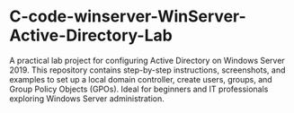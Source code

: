 # C-code-winserver-WinServer-Active-Directory-Lab
A practical lab project for configuring Active Directory on Windows Server 2019. This repository contains step-by-step instructions, screenshots, and examples to set up a local domain controller, create users, groups, and Group Policy Objects (GPOs). Ideal for beginners and IT professionals exploring Windows Server administration.
